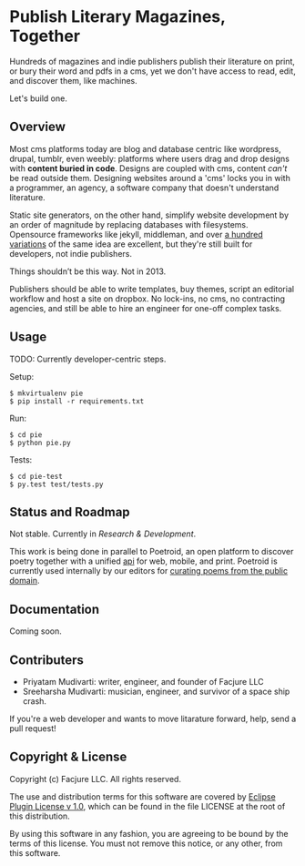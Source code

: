 # Publish Literary Magazines, Together

Hundreds of magazines and indie publishers publish their literature on print, or bury their word and pdfs in a cms, yet we don't have access to read, edit, and discover them, like machines.

Let's build one.

## Overview

Most cms platforms today are blog and database centric like wordpress, drupal, tumblr, even weebly: platforms where users drag and drop designs with **content buried in code**. Designs are coupled with cms, content _can't_ be read outside them. Designing websites around a 'cms' locks you in with a programmer, an agency, a software company that doesn't understand literature.

Static site generators, on the other hand, simplify website development by an order of magnitude by replacing databases with filesystems. Opensource frameworks like jekyll, middleman, and over [a hundred variations](http://nanoc.ws/about/) of the same idea are excellent, but they're still built for developers, not indie publishers.

Things shouldn’t be this way. Not in 2013.

Publishers should be able to write templates, buy themes, script an editorial workflow and host a site on dropbox. No lock-ins, no cms, no contracting agencies, and still be able to hire an engineer for one-off complex tasks.

## Usage

TODO: Currently developer-centric steps.

Setup:

    $ mkvirtualenv pie
    $ pip install -r requirements.txt

Run:

    $ cd pie
    $ python pie.py

Tests:

    $ cd pie-test
    $ py.test test/tests.py

## Status and Roadmap

Not stable. Currently in *Research & Development*.

This work is being done in parallel to Poetroid, an open platform to discover poetry together with a unified [api](http://en.wikipedia.org/wiki/Application_programming_interface) for web, mobile, and print. Poetroid is currently used internally by our editors for [curating poems from the public domain](https://github.com/Facjure/poetroid-public-domain).

## Documentation

Coming soon.

## Contributers

- Priyatam Mudivarti: writer, engineer, and founder of Facjure LLC
- Sreeharsha Mudivarti: musician, engineer, and survivor of a space ship crash.

If you're a web developer and wants to move litarature forward, help, send a pull request!

## Copyright & License

Copyright (c) Facjure LLC. All rights reserved.

The use and distribution terms for this software are covered by [Eclipse Plugin License v 1.0](http://opensource.org/licenses/eclipse-1.0.php), which can be found in the file LICENSE at the root of this distribution.

By using this software in any fashion, you are agreeing to be bound by the terms of this license. You must not remove this notice, or any other, from this software.
